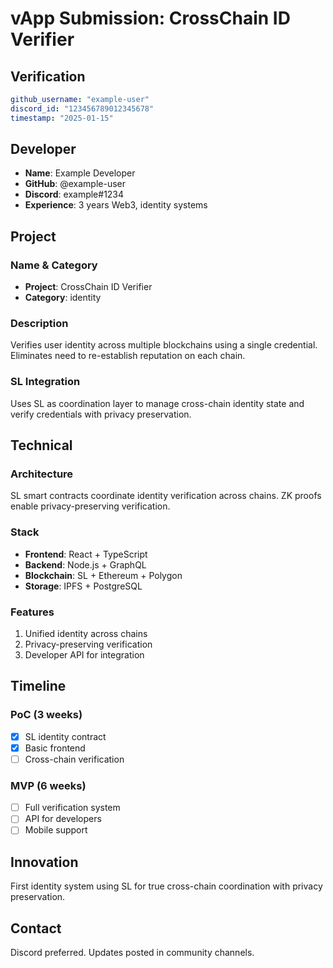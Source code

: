 # vApp Submission: CrossChain ID Verifier

## Verification
```yaml
github_username: "example-user"
discord_id: "123456789012345678"
timestamp: "2025-01-15"
```

## Developer
- **Name**: Example Developer
- **GitHub**: @example-user
- **Discord**: example#1234
- **Experience**: 3 years Web3, identity systems

## Project

### Name & Category
- **Project**: CrossChain ID Verifier
- **Category**: identity

### Description
Verifies user identity across multiple blockchains using a single credential. Eliminates need to re-establish reputation on each chain.

### SL Integration
Uses SL as coordination layer to manage cross-chain identity state and verify credentials with privacy preservation.

## Technical

### Architecture
SL smart contracts coordinate identity verification across chains. ZK proofs enable privacy-preserving verification.

### Stack
- **Frontend**: React + TypeScript
- **Backend**: Node.js + GraphQL
- **Blockchain**: SL + Ethereum + Polygon
- **Storage**: IPFS + PostgreSQL

### Features
1. Unified identity across chains
2. Privacy-preserving verification
3. Developer API for integration

## Timeline

### PoC (3 weeks)
- [x] SL identity contract
- [x] Basic frontend
- [ ] Cross-chain verification

### MVP (6 weeks)
- [ ] Full verification system
- [ ] API for developers
- [ ] Mobile support

## Innovation
First identity system using SL for true cross-chain coordination with privacy preservation.

## Contact
Discord preferred. Updates posted in community channels.
